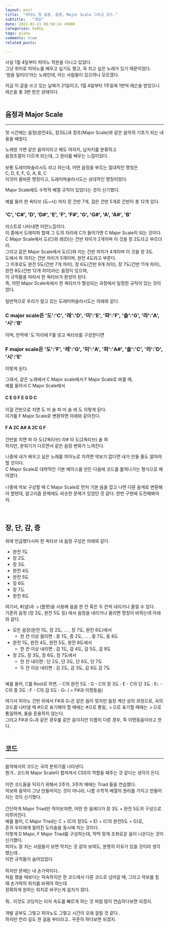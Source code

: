 ```yaml
---
layout: post
title:  "피아노 첫 걸음. 음정, Major Scale 그리고 코드."
subtitle:   "개요"
date: 2022-01-21 08:58:24 +0900
categories: hobby
tags: piano
comments: true
related_posts:

---
```


사실 1월 4일부터 피아노 학원을 다니고 있었다.<br/>
그냥 취미로 피아노를 배우고 싶기도 했고, 꼭 치고 싶은 노래가 있기 때문이었다.<br/>
'밤을 달리다'라는 노래인데, 아는 사람들이 있으려나 모르겠다.<br/>

지금 이 글을 쓰고 있는 날짜가 21일이고, 1월 4일부터 1주일에 1번씩 레슨을 받았으니  
레슨을 총 3번 받은 상태이다.  
<br/>

## 음정과 Major Scale
---
첫 시간에는 음정(완전4도, 장3도)과 장조(Major Scale)와 같은 음악의 기초가 되는 내용을 배웠다.<br/>

노래방 가면 같은 음악이라고 해도 여자키, 남자키를 분류하고<br/>
음정조절이 다르게 되는데, 그 원리를 배우는 느낌이었다.<br/>
<br/>
보통 도레미파솔라시도 라고 하는데, 어떤 음정을 부르는 절대적인 명칭은<br/>
C, D, E, F, G, A, B, C<br/>
이것이 올바른 명칭이고, 도레미파솔라시도는 상대적인 명칭이었다.<br/>

Major Scale에도 수학적 배열 규칙이 있었다는 것이 신기했다.<br/>
<br/>
예를 들어 한 옥타브 (도~시) 까지 흰 건반 7개, 검은 건반 5개로 건반이 총 12개 있다.<br/>

### 'C', 'C#', 'D', 'D#', 'E', 'F', 'F#', 'G', 'G#', 'A', 'A#', 'B'
리스트로 나타내면 이런느낌이다.<br/>
이 중에서 도레미파 할때 그 도의 자리에 C가 들어가면 C Major Scale이 되는 것이다.<br/>
C Major Scale에서 도(C)와 레(D)는 건반 차이가 2개이며 이 것을 장 2도라고 부르더라.<br/>
그리고 같은 Major Scale에서 도(C)와 미는 건반 차이가 4개이며 이 것을 장 3도.<br/>
도에서 파 까지는 건반 차이가 5개이며, 완전 4도라고 부른다.<br/>
그 이후로도 완전 5도(건반 7개 차이), 장 6도(건반 9개 차이), 장 7도(건반 11개 차이), 완전 8도(건반 12개 차이)라는 음정이 있으며,<br/>
이 규칙들을 따라서 한 옥타브가 완성이 된다.<br/>
즉, 어떤 Major Scale속에서 한 옥타브가 형성되는 과정에서 일정한 규칙이 있는 것이었다.<br/>
<br/>
일반적으로 우리가 알고 있는 도레미파솔라시도는 아래와 같다.<br/>

### C major scale은 '도':'C', '레':'D', '미':'E', '파':'F', '솔':'G', '라':'A', '시':'B'<br/>

이며, 만약에 '도'자리에 F를 넣고 옥타브를 구성한다면<br/>

### F major scale은 '도':'F', '레':'G', '미':'A', '파':'A#', '솔':'C', '라':'D', '시':'E'<br/>

이렇게 된다.<br/>

그래서, 같은 노래에서 C Major scale에서 F Major Scale로 바꿀 때,<br/>
예를 들어서 C Major Scale에서<br/>

#### C E G F E G D C

이걸 건반으로 치면 도 미 솔 파 미 솔 레 도 이렇게 된다.<br/>
이거를 F Major Scale로 변환하면 아래와 같아진다.<br/>

#### F A 2C A# A 2C G F

건반을 치면 파 라 도(2옥타브) 라# 라 도(2옥타브) 솔 파<br/>
하지만, 분위기가 다르면서 같은 음정 변화가 느껴진다.<br/>

나중에 내가 배우고 싶은 노래를 피아노로 치려면 악보가 없다면 내가 만들 줄도 알아야 할 것이다.<br/>
C Major Scale로 대략적인 기본 베이스를 만든 다음에 코드를 붙여나가는 형식으로 해야겠다.<br/>
<br/>
나중에 악보 구상할 때 C Major Scale로 먼저 기본 음을 잡고 나면 다른 음계로 변환해야 할텐데, 
알고리즘 문제에도 비슷한 문제가 있었던 것 같다. 한번 구현에 도전해봐야지.<br/>
<br/>
<br/>

## 장, 단, 감, 증<br/>

위에 언급했다시피 한 옥타브 내 음정 구성은 아래와 같다.<br/>

- 완전 1도
- 장 2도
- 장 3도
- 완전 4도
- 완전 5도
- 장 6도
- 장 7도
- 완전 8도

여기서, #(샾)과 ♭(플랫)을 사용해 음을 한 칸 혹은 두 칸씩 내리거나 올릴 수 있다.<br/>
기존의 음정 (장 3도, 완전 5도 등) 에서 음정을 내리거나 올리면 명칭이 바뀌는데 아래와 같다.<br/>

- 모든 음정(완전 1도, 장 2도, ... , 장 7도, 완전 8도)에서
    + 한 칸 이상 올리면 : 증 1도, 증 2도, ... , 증 7도, 증 8도
- 완전 1도, 완전 4도, 완전 5도, 완전 8도에서
    + 한 칸 이상 내리면 : 감 1도, 감 4도, 감 5도, 감 8도
- 장 2도, 장 3도, 장 6도, 장 7도에서
    + 한 칸 내리면 : 단 2도, 단 3도, 단 6도, 단 7도
    + 두 칸 이상 내리면 : 감 2도, 감 3도, 감 6도 감 7도
<br/>
예를 들어, C를 Root로 하면,
- C의 완전 5도 : G
- C의 장 3도 : E
- C의 단 3도 : E♭
- C의 증 3도 : F
- C의 감 5도 : G♭ ( = F#과 이명동음)

여기서 피아노 건반 위에서 F#과 G♭은 같은 음이 맞지만 음정 계산 상의 과정으로, 곡의 코드를 나타낼 때 #으로 표기해야 할 때에는 #으로 통일, ♭으로 표기할 때에는 ♭으로 통일하며, 둘을 혼용하지 않는다.<br/>
그리고 F#과 G♭과 같은 경우를 같은 음이지만 이름이 다른 경우, 즉 이명동음이라고 한다.<br/>
<br/>

## 코드
---
음악에서의 코드는 곡의 분위기를 나타낸다.<br/>
뭔가.. 코드와 Major Scale이 합쳐져서 CSS의 역할을 해주는 것 같다는 생각이 든다.<br/>
<br/>
이런 코드들을 익히기 위해서 2주차, 3주차 때에는 Triad 들을 연습했다.<br/>
악보와 음악이 그냥 만들어지는 것이 아니라, 나름 수학적 배열의 원리를 가지고 만들어 지는 것이 신기했다.<br/>
<br/>
간단하게 Major Triad만 적어보자면, 어떤 한 음에다가 장 3도 + 완전 5도의 구성으로 이루어진다.<br/>
예를 들어, C Major Triad는 C + (C의 장3도 = E) + (C의 완전5도 = G)로, <br/>
흔히 우리에게 알려진 도미솔을 동시에 치는 것이다.<br/>
이렇게 D Major, F Major Triad를 구성하는데, 딱딱 맞게 조화로운 음이 나온다는 것이 신기했다.<br/>
피아노 잘 치는 사람들이 보면 막치는 것 같아 보여도, 분명히 이유가 있을 것이라 생각했는데..<br/>
이런 규칙들이 숨어있었다.<br/>
<br/>
하지만 문제는 내 손가락이다..<br/>
처음 했을 때보다는 익숙하지만 한 코드에서 다른 코드로 넘어갈 때, 그리고 악보를 칠 때 손가락의 위치를 바꿔야 하는데<br/>
정확하게 원하는 위치로 바꾸는게 쉽지가 않다.<br/>
<br/>
뭐.. 이것도 코딩치는 타자 속도를 빠르게 하는 것 처럼 많이 연습하다보면 되겠지.<br/>
<br/>
개발 공부도 그렇고 피아노도 그렇고 시간이 오래 걸릴 것 같다..<br/>
하지만 천리 길도 한 걸음 부터라고.. 꾸준히 하다보면 되겠지.<br/>
  